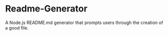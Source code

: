 # Readme-Generator
A Node.js README.md generator that prompts users through the creation of a good file.